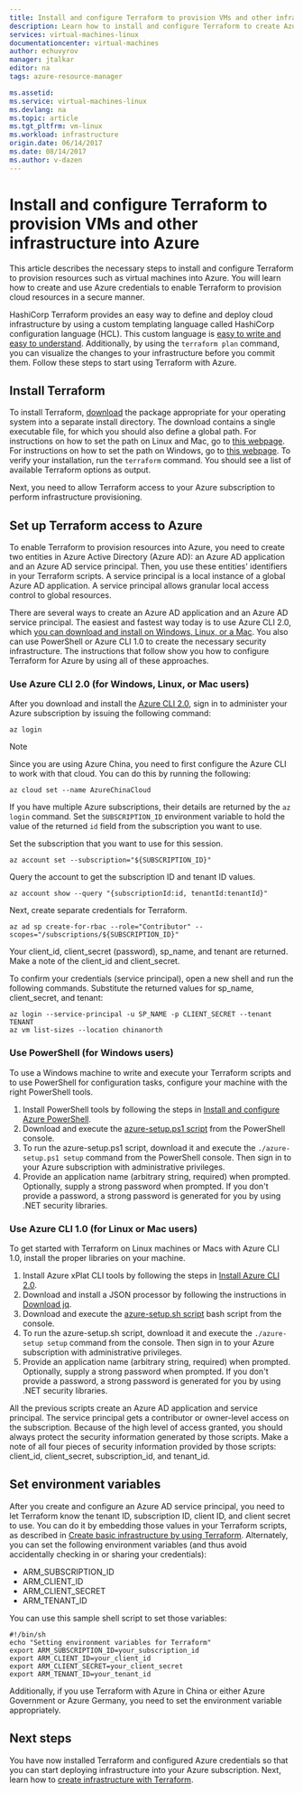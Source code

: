```yaml
---
title: Install and configure Terraform to provision VMs and other infrastructure in Azure | Azure
description: Learn how to install and configure Terraform to create Azure resources
services: virtual-machines-linux
documentationcenter: virtual-machines
author: echuvyrov
manager: jtalkar
editor: na
tags: azure-resource-manager

ms.assetid: 
ms.service: virtual-machines-linux
ms.devlang: na
ms.topic: article
ms.tgt_pltfrm: vm-linux
ms.workload: infrastructure
origin.date: 06/14/2017
ms.date: 08/14/2017
ms.author: v-dazen
---
```


# Install and configure Terraform to provision VMs and other infrastructure into Azure 
This article describes the necessary steps to install and configure Terraform to provision resources such as virtual machines into Azure. You will learn how to create and use Azure credentials to enable Terraform to provision cloud resources in a secure manner.

HashiCorp Terraform provides an easy way to define and deploy cloud infrastructure by using a custom templating language called HashiCorp configuration language (HCL). This custom language is [easy to write and easy to understand](terraform-create-complete-vm.md). Additionally, by using the `terraform plan` command, you can visualize the changes to your infrastructure before you commit them. Follow these steps  to start using Terraform with Azure.

## Install Terraform
To install Terraform, [download](https://www.terraform.io/downloads.html) the package appropriate for your operating system into a separate install directory. The download contains a single executable file, for which you should also define a global path. For instructions on how to set the path on Linux and Mac, go to [this webpage](https://stackoverflow.com/questions/14637979/how-to-permanently-set-path-on-linux). For instructions on how to set the path on Windows, go to [this webpage](https://stackoverflow.com/questions/1618280/where-can-i-set-path-to-make-exe-on-windows). To verify your installation, run the `terraform` command. You should see a list of available Terraform options as output.

Next, you need to allow Terraform access to your Azure subscription to perform infrastructure provisioning.

## Set up Terraform access to Azure
To enable Terraform to provision resources into Azure, you need to create two entities in Azure Active Directory (Azure AD): an Azure AD application and an Azure AD service principal. Then, you use these entities' identifiers in your Terraform scripts. A service principal is a local instance of a global Azure AD application. A service principal allows granular local access control to global resources.

There are several ways to create an Azure AD application and an Azure AD service principal. The easiest and fastest way today is to use Azure CLI 2.0, which [you can download and install on Windows, Linux, or a Mac](https://docs.microsoft.com/cli/azure/install-azure-cli). You also can use PowerShell or Azure CLI 1.0 to create the necessary security infrastructure. The instructions that follow show you how to configure Terraform for Azure by using all of these approaches.

### Use Azure CLI 2.0 (for Windows, Linux, or Mac users) 
After you download and install the [Azure CLI 2.0](https://docs.microsoft.com/cli/azure/install-azure-cli), sign in to administer your Azure subscription by issuing the following command:

```
az login
```

>[!NOTE]
>Since you are using Azure China, you need to first configure the Azure CLI to work with that cloud. You can do this by running the following:

```
az cloud set --name AzureChinaCloud
```

If you have multiple Azure subscriptions, their details are returned by the `az login` command. Set the `SUBSCRIPTION_ID` environment variable to hold the value of the returned `id` field from the subscription you want to use. 

Set the subscription that you want to use for this session.

```
az account set --subscription="${SUBSCRIPTION_ID}"
```

Query the account to get the subscription ID and tenant ID values.

```
az account show --query "{subscriptionId:id, tenantId:tenantId}"
```

Next, create separate credentials for Terraform.

```
az ad sp create-for-rbac --role="Contributor" --scopes="/subscriptions/${SUBSCRIPTION_ID}"
```

Your client_id, client_secret (password), sp_name, and tenant are returned. Make a note of the client\_id and client\_secret.

To confirm your credentials (service principal), open a new shell and run the following commands. Substitute the returned values for sp_name, client\_secret, and tenant:

```
az login --service-principal -u SP_NAME -p CLIENT_SECRET --tenant TENANT
az vm list-sizes --location chinanorth
```

### Use PowerShell (for Windows users) 
To use a Windows machine to write and execute your Terraform scripts and to use PowerShell for configuration tasks, configure your machine with the right PowerShell tools. 

1. Install PowerShell tools by following the steps in [Install and configure Azure PowerShell](https://docs.microsoft.com/powershell/azure/install-azurerm-ps). 
2. Download and execute the [azure-setup.ps1 script](https://github.com/echuvyrov/terraform101/blob/master/azureSetup.ps1) from the PowerShell console. 
3. To run the azure-setup.ps1 script, download it and execute the `./azure-setup.ps1 setup` command from the PowerShell console. Then sign in to your Azure subscription with administrative privileges. 
4. Provide an application name (arbitrary string, required) when prompted. Optionally, supply a strong password when prompted. If you don't provide a password, a strong password is generated for you by using .NET security libraries.

### Use Azure CLI 1.0 (for Linux or Mac users)
To get started with Terraform on Linux machines or Macs with Azure CLI 1.0, install the proper libraries on your machine.  

1. Install Azure xPlat CLI tools by following the steps in [Install Azure CLI 2.0](https://docs.microsoft.com/cli/azure/install-azure-cli). 
2. Download and install a JSON processor by following the instructions in [Download jq](https://stedolan.github.io/jq/download/).
3. Download and execute the [azure-setup.sh script](https://github.com/mitchellh/packer/blob/master/contrib/azure-setup.sh) bash script from the console. 
4. To run the azure-setup.sh script, download it and execute the `./azure-setup setup` command from the console. Then sign in to your Azure subscription with administrative privileges. 
5. Provide an application name (arbitrary string, required) when prompted. Optionally, supply a strong password when prompted. If you don't provide a password, a strong password is generated for you by using .NET security libraries.

All the previous scripts create an Azure AD application and service principal. The service principal gets a contributor or owner-level access on the subscription. Because of the high level of access granted, you should always protect the security information generated by those scripts. Make a note of all four pieces of security information provided by those scripts: client_id, client_secret, subscription_id, and tenant_id.

## Set environment variables
After you create and configure an Azure AD service principal, you need to let Terraform know the tenant ID, subscription ID, client ID, and client secret to use. You can do it by embedding those values in your Terraform scripts, as described in [Create basic infrastructure by using Terraform](terraform-create-complete-vm.md). Alternately, you can set the following environment variables (and thus avoid accidentally checking in or sharing your credentials):

- ARM_SUBSCRIPTION_ID
- ARM_CLIENT_ID
- ARM_CLIENT_SECRET
- ARM_TENANT_ID

You can use this sample shell script to set those variables:

```
#!/bin/sh
echo "Setting environment variables for Terraform"
export ARM_SUBSCRIPTION_ID=your_subscription_id
export ARM_CLIENT_ID=your_client_id
export ARM_CLIENT_SECRET=your_client_secret
export ARM_TENANT_ID=your_tenant_id
```

Additionally, if you use Terraform with Azure in China or either Azure Government or Azure Germany, you need to set the environment variable appropriately.

## Next steps
You have now installed Terraform and configured Azure credentials so that you can start deploying infrastructure into your Azure subscription. Next, learn how to [create infrastructure with Terraform](terraform-create-complete-vm.md).